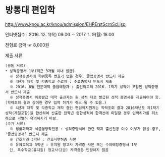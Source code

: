 # 방통대 편입학

http://www.knou.ac.kr/knou/admission/EHPErstScrnScl.jsp

인터넷접수 : 2016. 12. 1(목) 09:00 ∼ 2017. 1. 9(월) 18:00

전형료 금액 ☞ 8,000원

제출 서류
```
(공통 서류)
• 성적증명서 1부(최근 3개월 이내 발급)
  ※ 성적증명서에 학위등록 번호가 없을 경우, 졸업증명서 반드시 제출
  ※ 4년제 대학 및 각종학교 수료자 : 수료증명서 반드시 제출
  ※ 2016. 8월 전문대학 졸업예정자 : 출신학교의 2016. 1학기 성적이 포함된 성적증명서 반드시 제출
  ※ 성적증명서 이중발급 대학 출신자는 원 성적 대로 발급된 성적 증명서를 제출하여야 함.(학력조회 결과 상이한 경우 입학 허가가 취소 될 수 있음.)
  ※ 4년제 대학 및 각종학교 재학 중인 편입학지원자는 학력조회 결과 2016학년도 제1학기 성적(계절포함)을 합산하여 산출한 전학년 종합성적이 합격선에 미달할 경우 입학허가를 취소하므로 각별히 유의하시기 바람.
(추가 서류)
  ※ 생활과학과 식품영양학전공 : 성적증명서에 관련 학과 출신전공 이수 여부가 없을 경우, ‘졸업증명서’ 반드시 제출
  ※ 간호학과 3학년 : 간호사면허증 사본
  ※ 유아교육과 3학년 : 유치원 정교사 자격증 사본 또는 수여예정증명서 1부
  단, 특수학교(유치원) 정교사(2급) 자격증은 인정하지 않음
```




